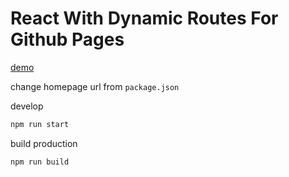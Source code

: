 # React With Dynamic Routes For Github Pages

[demo](https://dimaslanjaka.github.io/react-gh-pages)

change homepage url from `package.json`

develop
```bash
npm run start
```

build production
```bash
npm run build
```

